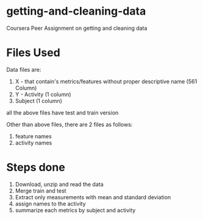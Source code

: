 # getting-and-cleaning-data
Coursera Peer Assignment on getting and cleaning data

# Files Used

Data files are:
1. X - that contain's metrics/features without proper descriptive name (561 Column)
2. Y - Activity (1 column)
3. Subject (1 column)

all the above files have test and train version

Other than above files, there are 2 files as follows:
1. feature names
2. activity names

# Steps done
1. Download, unzip and read the data
2. Merge train and test
3. Extract only measurements with mean and standard deviation
4. assign names to the activity
5. summarize each metrics by subject and activity
